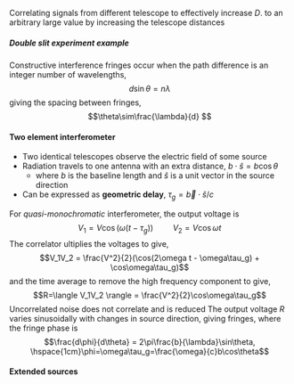 Correlating signals from different telescope to effectively increase $D$. to an arbitrary large value by increasing the telescope distances

##### Double slit experiment example
Constructive interference fringes occur when the path difference is an integer number of wavelengths, 
$$d\sin\theta=n\lambda$$
giving the spacing between fringes, $$\theta\sim\frac{\lambda}{d} $$
#### Two element interferometer
- Two identical telescopes observe the electric field of some source
- Radiation travels to one antenna with an extra distance, $b\cdot\hat s = b\cos\theta$ 
	- where $b$ is the baseline length and $\hat s$ is a unit vector in the source direction
- Can be expressed as **geometric delay**, $\tau_g = \vec b \cdot \hat s / c$ 

For *quasi-monochromatic* interferometer, the output voltage is $$V_1 = V\cos(\omega(t-\tau_g)) \hspace{1cm} V_2 = V\cos\omega t $$ The correlator ultiplies the voltages to give, $$V_1V_2 = \frac{V^2}{2}(\cos(2\omega t - \omega\tau_g) + \cos\omega\tau_g)$$
and the time average to remove the high frequency component to give, $$R=\langle V_1V_2 \rangle = \frac{V^2}{2}\cos\omega\tau_g$$
Uncorrelated noise does not correlate and is reduced
The output voltage $R$ varies sinusoidally with changes in source direction, giving fringes, where the fringe phase is $$\frac{d\phi}{d\theta} = 2\pi\frac{b}{\lambda}\sin\theta, \hspace{1cm}\phi=\omega\tau_g=\frac{\omega}{c}b\cos\theta$$
#### Extended sources